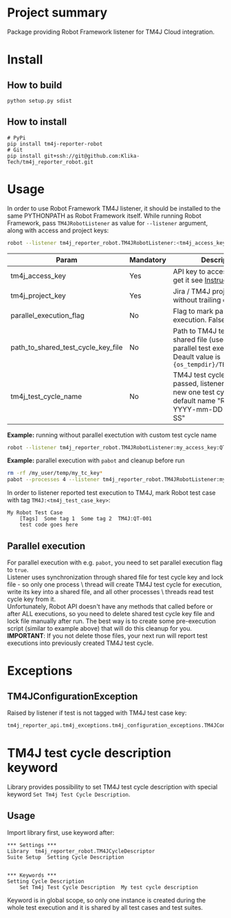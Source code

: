 # Project summary
Package providing Robot Framework listener for TM4J Cloud integration.

# Install
## How to build
    python setup.py sdist
    
## How to install
    # PyPi
    pip install tm4j-reporter-robot
    # Git
    pip install git+ssh://git@github.com:Klika-Tech/tm4j_reporter_robot.git
    
# Usage
In order to use Robot Framework TM4J listener, it should be installed to the same PYTHONPATH as Robot Framework itself.
While running Robot Framework, pass `TM4JRobotListener` as value for `--listener` argument, along with access and project keys:
```bash
robot --listener tm4j_reporter_robot.TM4JRobotListener:<tm4j_access_key>:<tm4j_project_key>:<parallel_execution_flag>:<path_to_shared_test_cycle_key_file>:<tm4j_test_cycle_name> test.robot
```
| Param                                 | Mandatory | Description                                                                                                                                            | Type     | Example                           |
|---------------------------------------|-----------|--------------------------------------------------------------------------------------------------------------------------------------------------------|----------|-----------------------------------|
| tm4j_access_key                       | Yes       | API key to access TM4j. To get it see [Instruction](https://support.smartbear.com/tm4j-cloud/docs/api-and-test-automation/generating-access-keys.html) | str      |                                   |
| tm4j_project_key                      | Yes       | Jira / TM4J project prefix without trailing dash                                                                                                       | str      | QT                                |
| parallel_execution_flag               | No        | Flag to mark parallel execution. False by default                                                                                                      | boolean  | true                              |
| path_to_shared_test_cycle_key_file    | No        | Path to TM4J test cycle key shared file (used to handle parallel test execution). Deault value is `{os_tempdir}/TEST_CYCLE_KEY`                        | str      | /my_folder/my_test_cycle_key_file |
| tm4j_test_cycle_name                  | No        | TM4J test cycle name. If not passed, listener will create a new one test cycle with default name "Robot run YYYY-mm-DD HH-MM-SS"                       | str      | My test cycle                     |

**Example:** running without parallel exectution with custom test cycle name
```bash
robot --listener tm4j_reporter_robot.TM4JRobotListener:my_access_key:QT:::"My custom test cycle name" test.robot
```

**Example:** parallel execution with `pabot` and cleanup before run
```bash
rm -rf /my_user/temp/my_tc_key*
pabot --processes 4 --listener tm4j_reporter_robot.TM4JRobotListener:my_access_key:QT:true:/my_user/temp/my_tc_key:"My custom test cycle name" tests/
```

In order to listener reported test execution to TM4J, mark Robot test case with tag `TM4J:<tm4j_test_case_key>`:
```robot
My Robot Test Case
    [Tags]  Some tag 1  Some tag 2  TM4J:QT-001
    test code goes here
```

## Parallel execution
For parallel execution with e.g. `pabot`, you need to set parallel execution flag to `true`.<br>
Listener uses synchronization through shared file for test cycle key and lock file - so only one process \ thread will create TM4J test cycle for execution, write its key into a shared file, and all other processes \ threads read test cycle key from it.<br>
Unfortunately, Robot API doesn't have any methods that called before or after ALL executions, so you need to delete shared test cycle key file and lock file manually after run. The best way is to create some pre-execution script (similar to example above) that will do this cleanup for you.<br>
**IMPORTANT**: If you not delete those files, your next run will report test executions into previously created TM4J test cycle.

# Exceptions
## TM4JConfigurationException
Raised by listener if test is not tagged with TM4J test case key:
```bash
tm4j_reporter_api.tm4j_exceptions.tm4j_configuration_exceptions.TM4JConfigurationException: Test case key is not found in list of tags. Please mark robot test with tag 'TM4J:<test_case_key>'.
```

# TM4J test cycle description keyword
Library provides possibility to set TM4J test cycle description with special keyword `Set Tm4j Test Cycle Description`.

## Usage
Import library first, use keyword after:
```robot
*** Settings ***
Library  tm4j_reporter_robot.TM4JCycleDescriptor
Suite Setup  Setting Cycle Description


*** Keywords ***
Setting Cycle Description
    Set Tm4j Test Cycle Description  My test cycle description
```

Keyword is in global scope, so only one instance is created during the whole test execution and it is shared by all test cases and test suites.